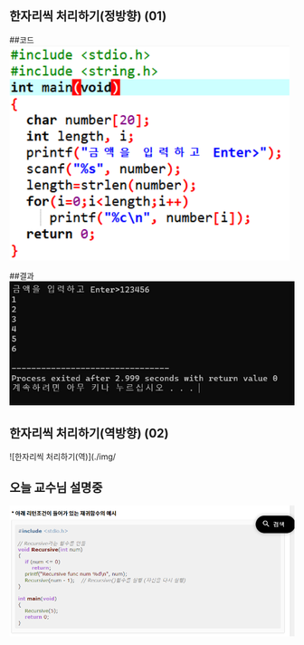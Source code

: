## 한자리씩 처리하기(정방향) (01)

##코드 
![한자리씩 처리하기(정방향)](./img/A1.png)

##결과 
![한자리씩 처리하기(정)](./img/B1.png)

## 한자리씩 처리하기(역방향) (02)

![한자리씩 처리하기(역)](./img/






















## 오늘 교수님 설명중
![재귀함수](./img/재귀함수.png)
